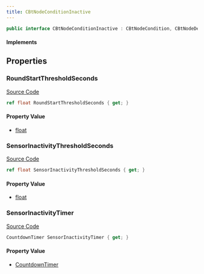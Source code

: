 ```yaml
---
title: CBtNodeConditionInactive
---
```


```csharp
public interface CBtNodeConditionInactive : CBtNodeCondition, CBtNodeDecorator, CBtNode, ISchemaClass<CBtNode>, ISchemaClass<CBtNodeDecorator>, ISchemaClass<CBtNodeCondition>, ISchemaClass<CBtNodeConditionInactive>, ISchemaField, ISchemaClass, INativeHandle
```

#### Implements

## Properties

### RoundStartThresholdSeconds

[Source Code](https://github.com/swiftly-solution/swiftlys2/blob/beta/managed/src/SwiftlyS2.Generated/Schemas/Interfaces/CBtNodeConditionInactive.cs#L16)

```csharp
ref float RoundStartThresholdSeconds { get; }
```

#### Property Value

- [float](https://learn.microsoft.com/dotnet/api/system.single)

### SensorInactivityThresholdSeconds

[Source Code](https://github.com/swiftly-solution/swiftlys2/blob/beta/managed/src/SwiftlyS2.Generated/Schemas/Interfaces/CBtNodeConditionInactive.cs#L18)

```csharp
ref float SensorInactivityThresholdSeconds { get; }
```

#### Property Value

- [float](https://learn.microsoft.com/dotnet/api/system.single)

### SensorInactivityTimer

[Source Code](https://github.com/swiftly-solution/swiftlys2/blob/beta/managed/src/SwiftlyS2.Generated/Schemas/Interfaces/CBtNodeConditionInactive.cs#L20)

```csharp
CountdownTimer SensorInactivityTimer { get; }
```

#### Property Value

- [CountdownTimer](/docs/api/shared/schemadefinitions/countdowntimer)

